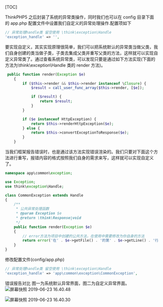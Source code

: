 [TOC]

ThinkPHP5 之后封装了系统的异常类操作，同时我们也可以在 config 目录下面的 app.php 配置文件中设置我们自定义的异常处理操作.配置项如下

```php
// 异常处理handle类 留空使用 \think\exception\Handle
'exception_handle' => '',
```

要实现自定义，其实实现原理很简单，我们可以把系统默认的异常类当做父类，我们自身创建的类当做子类，子类去集成父类并重写父类的方法，这样就可以实现自定义异常类了。通过查看系统异常类，可以发现只要是通过如下方法实现(下面的方法为\think\exception\Handle 类的 render 方法)。

```php
 public function render(Exception $e)
    {
        if ($this->render && $this->render instanceof \Closure) {
            $result = call_user_func_array($this->render, [$e]);

            if ($result) {
                return $result;
            }
        }

        if ($e instanceof HttpException) {
            return $this->renderHttpException($e);
        } else {
            return $this->convertExceptionToResponse($e);
        }
    }
```

当我们框架报告错误时，也是通过该方法实现错误渲染的。我们只要对下面这个方法进行重写，报错内容的格式按照我们自身的需求来写，这样就可以实现自定义了。

```php
namespace app\common\exception;

use Exception;
use think\exception\Handle;

class CommonException extends Handle
{
    /**
     * 公共异常处理函数
     * @param Exception $e
     * @return \think\Response|void
     */
    public function render(Exception $e)
    {
        // error方法为项目中创建的公共方法，在使用中需要修改为你自身的方法
        return error('在' . $e->getFile() . '的第' . $e->getLine() . '行,发生错误为' . $e->getMessage(), []);
    }
}
```

修改配置文件(config/app.php)

```php
// 异常处理handle类 留空使用 \think\exception\Handle
'exception_handle' => 'app\common\exception\CommonException',
```

错误报告对比
图一为系统默认异常界面，图二为自定义异常界面。
![屏幕快照 2019-06-23 16.40.48](http://qiniucloud.qqdeveloper.com/mweb/%E5%B1%8F%E5%B9%95%E5%BF%AB%E7%85%A7%202019-06-23%2016.40.48.png)

![屏幕快照 2019-06-23 16.40.30](http://qiniucloud.qqdeveloper.com/mweb/%E5%B1%8F%E5%B9%95%E5%BF%AB%E7%85%A7%202019-06-23%2016.40.30.png)